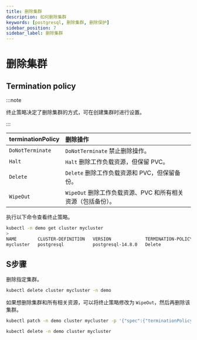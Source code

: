 ```yaml
---
title: 删除集群
description: 如何删除集群
keywords: [postgresql, 删除集群, 删除保护]
sidebar_position: 7
sidebar_label: 删除集群
---
```


# 删除集群

## Termination policy

:::note

终止策略决定了删除集群的方式，可在创建集群时进行设置。

:::

| **terminationPolicy** | **删除操作**                           |
|:----------------------|:-------------------------------------------------|
| `DoNotTerminate`      | `DoNotTerminate` 禁止删除操作。       |
| `Halt`                | `Halt` 删除工作负载资源，但保留 PVC。 |
| `Delete`              | `Delete` 删除工作负载资源和 PVC，但保留备份。   |
| `WipeOut`             | `WipeOut` 删除工作负载资源、PVC 和所有相关资源（包括备份）。    |

执行以下命令查看终止策略。

```bash
kubectl -n demo get cluster mycluster
>
NAME        CLUSTER-DEFINITION   VERSION             TERMINATION-POLICY   STATUS    AGE
mycluster   postgresql           postgresql-14.8.0   Delete               Running   29m
```

## S步骤

删除指定集群。

```bash
kubectl delete cluster mycluster -n demo
```

如果想删除集群和所有相关资源，可以将终止策略修改为 `WipeOut`，然后再删除该集群。

```bash
kubectl patch -n demo cluster mycluster -p '{"spec":{"terminationPolicy":"WipeOut"}}' --type="merge"

kubectl delete -n demo cluster mycluster
```

